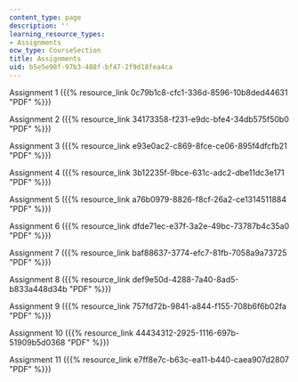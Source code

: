 ```yaml
---
content_type: page
description: ''
learning_resource_types:
- Assignments
ocw_type: CourseSection
title: Assignments
uid: b5e5e98f-97b3-488f-bf47-2f9d18fea4ca
---
```


Assignment 1 ({{% resource_link 0c79b1c8-cfc1-336d-8596-10b8ded44631 "PDF" %}})

Assignment 2 ({{% resource_link 34173358-f231-e9dc-bfe4-34db575f50b0 "PDF" %}})

Assignment 3 ({{% resource_link e93e0ac2-c869-8fce-ce06-895f4dfcfb21 "PDF" %}})

Assignment 4 ({{% resource_link 3b12235f-9bce-631c-adc2-dbe11dc3e171 "PDF" %}})

Assignment 5 ({{% resource_link a76b0979-8826-f8cf-26a2-ce1314511884 "PDF" %}})

Assignment 6 ({{% resource_link dfde71ec-e37f-3a2e-49bc-73787b4c35a0 "PDF" %}})

Assignment 7 ({{% resource_link baf88637-3774-efc7-81fb-7058a9a73725 "PDF" %}})

Assignment 8 ({{% resource_link def9e50d-4288-7a40-8ad5-b833a448d34b "PDF" %}})

Assignment 9 ({{% resource_link 757fd72b-9841-a844-f155-708b6f6b02fa "PDF" %}})

Assignment 10 ({{% resource_link 44434312-2925-1116-697b-51909b5d0368 "PDF" %}})

Assignment 11 ({{% resource_link e7ff8e7c-b63c-ea11-b440-caea907d2807 "PDF" %}})